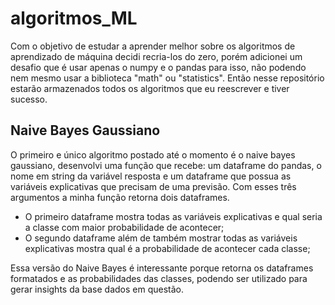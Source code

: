 # algoritmos_ML

Com o objetivo de estudar a aprender melhor sobre os algoritmos de aprendizado de máquina decidi recria-los do zero, porém adicionei um desafio que é usar apenas o numpy e o pandas para isso, não podendo nem mesmo usar a biblioteca "math" ou "statistics". Então nesse repositório estarão armazenados todos os algoritmos que eu reescrever e tiver sucesso.

## Naive Bayes Gaussiano

O primeiro e único algoritmo postado até o momento é o naive bayes gaussiano, desenvolvi uma função que recebe: um dataframe do pandas, o nome em string da variável resposta e um dataframe que possua as variáveis explicativas que precisam de uma previsão. 
Com esses três argumentos a minha função retorna dois dataframes. 

- O primeiro dataframe mostra todas as variáveis explicativas e qual seria a classe com maior probabilidade de acontecer;
- O segundo dataframe além de também mostrar todas as variáveis explicativas mostra qual é a probabilidade de acontecer cada classe;

Essa versão do Naive Bayes é interessante porque retorna os dataframes formatados e as probabilidades das classes, podendo ser utilizado para gerar insights da base dados em questão.
